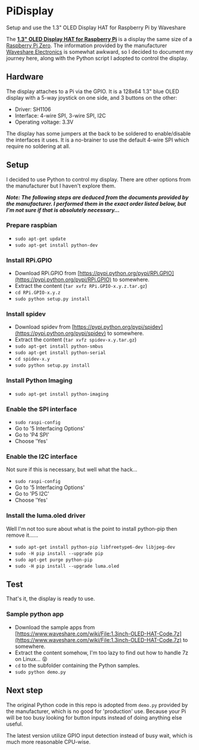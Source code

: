 # PiDisplay
Setup and use the 1.3" OLED Display HAT for Raspberry Pi by Waveshare

The **[1.3" OLED Display HAT for Raspberry Pi](https://www.waveshare.com/product/modules/oleds-lcds/oled/1.3inch-oled-hat.htm)** is a display the
same size of a [Raspberry Pi Zero](https://www.raspberrypi.org/products/raspberry-pi-zero/). The information
provided by the manufacturer [Waveshare Electronics](https://www.waveshare.com/) is somewhat awkward,
so I decided to document my journey here, along with the Python script I adopted to control the display.

## Hardware
The display attaches to a Pi via the GPIO.  It is a 128x64 1.3" blue OLED display with a 5-way
joystick on one side, and 3 buttons on the other:
* Driver: SH1106
* Interface: 4-wire SPI, 3-wire SPI, I2C
* Operating voltage: 3.3V

The display has some jumpers at the back to be soldered to enable/disable the interfaces it uses.
It is a no-brainer to use the default 4-wire SPI which require no soldering at all.

## Setup
I decided to use Python to control my display. There are other options from the manufacturer but I
haven't explore them.

_**Note: The following steps are deduced from the documents provided by the manufacturer. I performed them
in the exact order listed below, but I'm not sure if that is absolutely necessary...**_

### Prepare raspbian
* `sudo apt-get update`
* `sudo apt-get install python-dev`

### Install RPi.GPIO
* Download RPi.GPIO from [https://pypi.python.org/pypi/RPi.GPIO](https://pypi.python.org/pypi/RPi.GPIO) to somewhere.
* Extract the content (`tar xvfz RPi.GPIO-x.y.z.tar.gz`)
* `cd RPi.GPIO-x.y.z`
* `sudo python setup.py install`

### Install spidev
* Download spidev from [https://pypi.python.org/pypi/spidev](https://pypi.python.org/pypi/spidev) to somewhere.
* Extract the content (`tar xvfz spidev-x.y.tar.gz`)
* `sudo apt-get install python-smbus`
* `sudo apt-get install python-serial`
* `cd spidev-x.y`
* `sudo python setup.py install`

### Install Python Imaging
* `sudo apt-get install python-imaging`

### Enable the SPI interface
* `sudo raspi-config`
* Go to '5 Interfacing Options'
* Go to 'P4 SPI'
* Choose 'Yes'

### Enable the I2C interface
Not sure if this is necessary, but well what the hack...
* `sudo raspi-config`
* Go to '5 Interfacing Options'
* Go to 'P5 I2C'
* Choose 'Yes'

### Install the luma.oled driver
Well I'm not too sure about what is the point to install python-pip then remove it......
* `sudo apt-get install python-pip libfreetype6-dev libjpeg-dev`
* `sudo -H pip install --upgrade pip`
* `sudo apt-get purge python-pip`
* `sudo -H pip install --upgrade luma.oled`

## Test
That's it, the display is ready to use.

### Sample python app
* Download the sample apps from [https://www.waveshare.com/wiki/File:1.3inch-OLED-HAT-Code.7z](https://www.waveshare.com/wiki/File:1.3inch-OLED-HAT-Code.7z) to somewhere.
* Extract the content somehow, I'm too lazy to find out how to handle 7z on Linux... :stuck_out_tongue_closed_eyes:
* `cd` to the subfolder containing the Python samples.
* `sudo python demo.py`

## Next step
The original Python code in this repo is adopted from `demo.py` provided by the manufacturer, which is no good for 'production' use. Because your Pi will be too busy looking for button inputs instead of doing anything else useful.

The latest version utilize GPIO input detection instead of busy wait, which is much more reasonable CPU-wise.